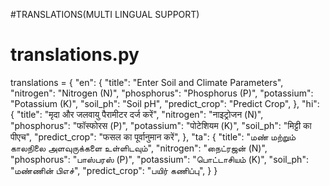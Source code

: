 #TRANSLATIONS(MULTI LINGUAL SUPPORT)
# translations.py

translations = {
    "en": {
        "title": "Enter Soil and Climate Parameters",
        "nitrogen": "Nitrogen (N)",
        "phosphorus": "Phosphorus (P)",
        "potassium": "Potassium (K)",
        "soil_ph": "Soil pH",
        "predict_crop": "Predict Crop",
    },
    "hi": {
        "title": "मृदा और जलवायु पैरामीटर दर्ज करें",
        "nitrogen": "नाइट्रोजन (N)",
        "phosphorus": "फॉस्फोरस (P)",
        "potassium": "पोटेशियम (K)",
        "soil_ph": "मिट्टी का पीएच",
        "predict_crop": "फसल का पूर्वानुमान करें",
    },
    "ta": {
        "title": "மண் மற்றும் காலநிலை அளவுருக்களை உள்ளிடவும்",
        "nitrogen": "நைட்ரஜன் (N)",
        "phosphorus": "பாஸ்பரஸ் (P)",
        "potassium": "பொட்டாசியம் (K)",
        "soil_ph": "மண்ணின் பிஎச்",
        "predict_crop": "பயிர் கணிப்பு",
    }
}

